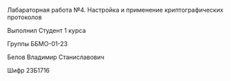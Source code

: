 Лабараторная работа №4. Настройка и применение криптографических протоколов

Выполнил Студент 1 курса

Группы ББМО-01-23

Белов Владимир Станиславович

Шифр 23Б1716
